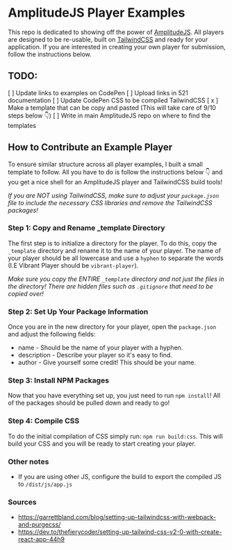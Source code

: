 # AmplitudeJS Player Examples

This repo is dedicated to showing off the power of [AmplitudeJS](https://github.com/serversideup/amplitudejs). All players are designed to be re-usable, built on [TailwindCSS](https://tailwindcss.com/) and ready for your application. If you are interested in creating your own player for submission, follow the instructions below.

## TODO:
[ ] Update links to examples on CodePen
[ ] Upload links in 521 documentation
[ ] Update CodePen CSS to be compiled TailwindCSS
[ x ] Make a template that can be copy and pasted (This will take care of 9/10 steps below 👇)
[ ] Write in main AmplitudeJS repo on where to find the templates

## How to Contribute an Example Player
To ensure similar structure across all player examples, I built a small template to follow. All you have to do is follow the instructions below 👇 and you get a nice shell for an AmplitudeJS player and TailwindCSS build tools! 

_If you are NOT using TailwindCSS, make sure to adjust your `package.json` file to include the necessary CSS libraries and remove the TailwindCSS packages!_

### Step 1: Copy and Rename _template Directory
The first step is to initialize a directory for the player. To do this, copy the `_template` directory and rename it to the name of your player. The name of your player should be all lowercase and use a `hyphen` to separate the words (I.E Vibrant Player should be `vibrant-player`).

_Make sure you copy the ENTIRE `_template` directory and not just the files in the directory! There are hidden files such as `.gitignore` that need to be copied over!_

### Step 2: Set Up Your Package Information
Once you are in the new directory for your player, open the `package.json` and adjust the following fields:
* name - Should be the name of your player with a hyphen.
* description - Describe your player so it's easy to find.
* author - Give yourself some credit! This should be your name.

### Step 3: Install NPM Packages
Now that you have everything set up, you just need to run `npm install`! All of the packages should be pulled down and ready to go!

### Step 4: Compile CSS
To do the initial compilation of CSS simply run: `npm run build:css`. This will build your CSS and you will be ready to start creating your player.

### Other notes
* If you are using other JS, configure the build to export the compiled JS to `/dist/js/app.js`

### Sources
- https://garrettbland.com/blog/setting-up-tailwindcss-with-webpack-and-purgecss/
- https://dev.to/thefierycoder/setting-up-tailwind-css-v2-0-with-create-react-app-44h9